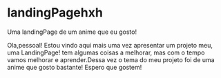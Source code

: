 # landingPagehxh
Uma landingPage de um anime que eu gosto!

Ola,pessoal! Estou vindo aqui mais uma vez apresentar um projeto meu, uma LandingPage! tem algumas coisas a melhorar, mas com o tempo vamos melhorar e aprender.Dessa vez o tema do meu projeto foi de uma anime que gosto bastante! Espero que gostem!
